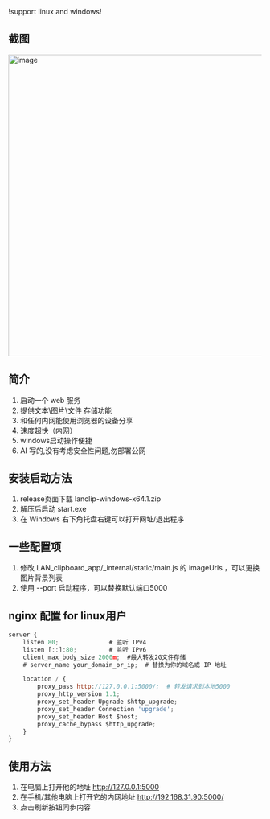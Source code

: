 !support linux and windows!
## 截图

<img src="https://github.com/user-attachments/assets/70c4b599-0cb0-4ed1-9fad-ae52b06fecd7" alt="image" width="600"/>



## 简介
1.  启动一个 web 服务
2.  提供文本\图片\文件 存储功能
3.  和任何内网能使用浏览器的设备分享
4.  速度超快（内网）
5.  windows启动操作便捷
6.  AI 写的,没有考虑安全性问题,勿部署公网

## 安装启动方法
1. release页面下载 lanclip-windows-x64.1.zip
2. 解压后启动 start.exe
3. 在 Windows 右下角托盘右键可以打开网址/退出程序

## 一些配置项
1. 修改 LAN_clipboard_app/_internal/static/main.js 的 imageUrls ，可以更换图片背景列表
2. 使用 --port 启动程序，可以替换默认端口5000

## nginx 配置 for linux用户
```js
server {
    listen 80;              # 监听 IPv4
    listen [::]:80;         # 监听 IPv6
    client_max_body_size 2000m;  #最大转发2G文件存储
    # server_name your_domain_or_ip;  # 替换为你的域名或 IP 地址

    location / {
        proxy_pass http://127.0.0.1:5000/;  # 转发请求到本地5000
        proxy_http_version 1.1;
        proxy_set_header Upgrade $http_upgrade;
        proxy_set_header Connection 'upgrade';
        proxy_set_header Host $host;
        proxy_cache_bypass $http_upgrade;
    }
}
```


## 使用方法
1. 在电脑上打开他的地址 http://127.0.0.1:5000
2. 在手机/其他电脑上打开它的内网地址 http://192.168.31.90:5000/
3. 点击刷新按钮同步内容


